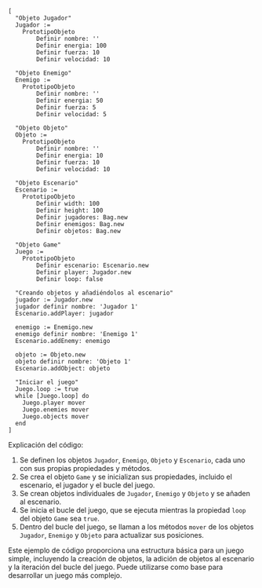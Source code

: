 ```smalltalk
[
  "Objeto Jugador"
  Jugador :=
    PrototipoObjeto
        Definir nombre: ''
        Definir energia: 100
        Definir fuerza: 10
        Definir velocidad: 10

  "Objeto Enemigo"
  Enemigo :=
    PrototipoObjeto
        Definir nombre: ''
        Definir energia: 50
        Definir fuerza: 5
        Definir velocidad: 5

  "Objeto Objeto"
  Objeto :=
    PrototipoObjeto
        Definir nombre: ''
        Definir energia: 10
        Definir fuerza: 10
        Definir velocidad: 10

  "Objeto Escenario"
  Escenario :=
    PrototipoObjeto
        Definir width: 100
        Definir height: 100
        Definir jugadores: Bag.new
        Definir enemigos: Bag.new
        Definir objetos: Bag.new

  "Objeto Game"
  Juego :=
    PrototipoObjeto
        Definir escenario: Escenario.new
        Definir player: Jugador.new
        Definir loop: false

  "Creando objetos y añadiéndolos al escenario"
  jugador := Jugador.new
  jugador definir nombre: 'Jugador 1'
  Escenario.addPlayer: jugador

  enemigo := Enemigo.new
  enemigo definir nombre: 'Enemigo 1'
  Escenario.addEnemy: enemigo

  objeto := Objeto.new
  objeto definir nombre: 'Objeto 1'
  Escenario.addObject: objeto

  "Iniciar el juego"
  Juego.loop := true
  while [Juego.loop] do
    Juego.player mover
    Juego.enemies mover
    Juego.objects mover
  end
]
```

Explicación del código:

1. Se definen los objetos `Jugador`, `Enemigo`, `Objeto` y `Escenario`, cada uno con sus propias propiedades y métodos.
2. Se crea el objeto `Game` y se inicializan sus propiedades, incluido el escenario, el jugador y el bucle del juego.
3. Se crean objetos individuales de `Jugador`, `Enemigo` y `Objeto` y se añaden al escenario.
4. Se inicia el bucle del juego, que se ejecuta mientras la propiedad `loop` del objeto `Game` sea `true`.
5. Dentro del bucle del juego, se llaman a los métodos `mover` de los objetos `Jugador`, `Enemigo` y `Objeto` para actualizar sus posiciones.

Este ejemplo de código proporciona una estructura básica para un juego simple, incluyendo la creación de objetos, la adición de objetos al escenario y la iteración del bucle del juego. Puede utilizarse como base para desarrollar un juego más complejo.